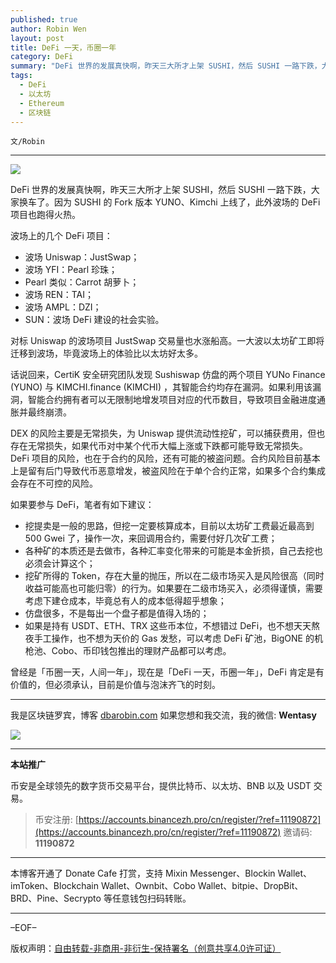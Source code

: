 ```yaml
---
published: true
author: Robin Wen
layout: post
title: DeFi 一天，币圈一年
category: DeFi
summary: "DeFi 世界的发展真快啊，昨天三大所才上架 SUSHI，然后 SUSHI 一路下跌，大家换车了。因为 SUSHI 的 Fork 版本 YUNO、Kimchi 上线了，此外波场的 DeFi 项目也跑得火热。对标 Uniswap 的波场项目 JustSwap 交易量也水涨船高。一大波以太坊矿工即将迁移到波场，毕竟波场上的体验比以太坊好太多。曾经是「币圈一天，人间一年」，现在是「DeFi 一天，币圈一年」，DeFi 肯定是有价值的，但必须承认，目前是价值与泡沫齐飞的时刻。"
tags:
  - DeFi
  - 以太坊
  - Ethereum
  - 区块链
---
```


`文/Robin`

***

![](https://cdn.dbarobin.com/82ap4fn.png)

DeFi 世界的发展真快啊，昨天三大所才上架 SUSHI，然后 SUSHI 一路下跌，大家换车了。因为 SUSHI 的 Fork 版本 YUNO、Kimchi 上线了，此外波场的 DeFi 项目也跑得火热。

波场上的几个 DeFi 项目：

* 波场 Uniswap：JustSwap；
* 波场 YFI：Pearl 珍珠；
* Pearl 类似：Carrot 胡萝卜；
* 波场 REN：TAI；
* 波场 AMPL：DZI；
* SUN：波场 DeFi 建设的社会实验。

对标 Uniswap 的波场项目 JustSwap 交易量也水涨船高。一大波以太坊矿工即将迁移到波场，毕竟波场上的体验比以太坊好太多。

话说回来，CertiK 安全研究团队发现 Sushiswap 仿盘的两个项目 YUNo Finance (YUNO) 与 KIMCHI.finance (KIMCHI) ，其智能合约均存在漏洞。如果利用该漏洞，智能合约拥有者可以无限制地增发项目对应的代币数目，导致项目金融进度通胀并最终崩溃。

DEX 的风险主要是无常损失，为 Uniswap 提供流动性挖矿，可以捕获费用，但也存在无常损失，如果代币对中某个代币大幅上涨或下跌都可能导致无常损失。DeFi 项目的风险，也在于合约的风险，还有可能的被盗问题。合约风险目前基本上是留有后门导致代币恶意增发，被盗风险在于单个合约正常，如果多个合约集成会存在不可控的风险。

如果要参与 DeFi，笔者有如下建议：

* 挖提卖是一般的思路，但挖一定要核算成本，目前以太坊矿工费最近最高到 500 Gwei 了，操作一次，来回调用合约，需要付好几次矿工费；
* 各种矿的本质还是去做市，各种汇率变化带来的可能是本金折损，自己去挖也必须会计算这个；
* 挖矿所得的 Token，存在大量的抛压，所以在二级市场买入是风险很高（同时收益可能高也可能归零）的行为。如果要在二级市场买入，必须得谨慎，需要考虑下建仓成本，毕竟总有人的成本低得超乎想象；
* 仿盘很多，不是每出一个盘子都是值得入场的；
* 如果是持有 USDT、ETH、TRX 这些币本位，不想错过 DeFi，也不想天天熬夜手工操作，也不想为天价的 Gas 发愁，可以考虑 DeFi 矿池，BigONE 的机枪池、Cobo、币印钱包推出的理财产品都可以考虑。

曾经是「币圈一天，人间一年」，现在是「DeFi 一天，币圈一年」，DeFi 肯定是有价值的，但必须承认，目前是价值与泡沫齐飞的时刻。

***

我是区块链罗宾，博客 [dbarobin.com](https://dbarobin.com/)
如果您想和我交流，我的微信: **Wentasy**

![](https://cdn.dbarobin.com/v4yywe2.png)

***

**本站推广**

币安是全球领先的数字货币交易平台，提供比特币、以太坊、BNB 以及 USDT 交易。

> 币安注册: [https://accounts.binancezh.pro/cn/register/?ref=11190872](https://accounts.binancezh.pro/cn/register/?ref=11190872)
> 邀请码: **11190872**

***

本博客开通了 Donate Cafe 打赏，支持 Mixin Messenger、Blockin Wallet、imToken、Blockchain Wallet、Ownbit、Cobo Wallet、bitpie、DropBit、BRD、Pine、Secrypto 等任意钱包扫码转账。

<center>
    <div class="--donate-button"
         data-button-id="f8b9df0d-af9a-460d-8258-d3f435445075"
    ></div>
</center>

***

–EOF–

版权声明：[自由转载-非商用-非衍生-保持署名（创意共享4.0许可证）](http://creativecommons.org/licenses/by-nc-nd/4.0/deed.zh)